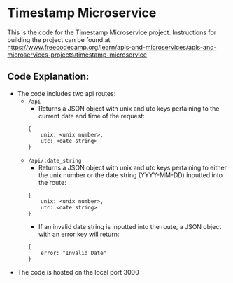 # Timestamp Microservice

This is the code for the Timestamp Microservice project. Instructions for building the project can be found at https://www.freecodecamp.org/learn/apis-and-microservices/apis-and-microservices-projects/timestamp-microservice

## Code Explanation:
* The code includes two api routes:
    * `/api`
        * Returns a JSON object with unix and utc keys pertaining to the current date and time of the request:
        ```
        {
            unix: <unix number>,
            utc: <date string>
        }
        ```
    * `/api/:date_string`
        * Returns a JSON object with unix and utc keys pertaining to either the unix number or the date string (YYYY-MM-DD) inputted into the route:
        ```
        {
            unix: <unix number>,
            utc: <date string>
        }
        ```
        * If an invalid date string is inputted into the route, a JSON object with an error key will return:
        ```
        {
            error: "Invalid Date"
        }
        ```
* The code is hosted on the local port 3000